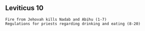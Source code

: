 ## Leviticus 10

```
Fire from Jehovah kills Nadab and Abihu (1-7)
Regulations for priests regarding drinking and eating (8-20)
```

